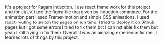 It's a project for Ragam induction. I use react frame work for this project and for UI/UX I use the figma file that given by induction committee. 
For the animation part I used Framer-motion and simple CSS animations.
I used react-routing to switch the pages on run time.
I tried to deploy it on Github pages but I got some errors I tried to fix them but I can not able fix them but yeah I still trying to fix them.
Overall it was an amazing experience for me , I learned lots of things by this project.
